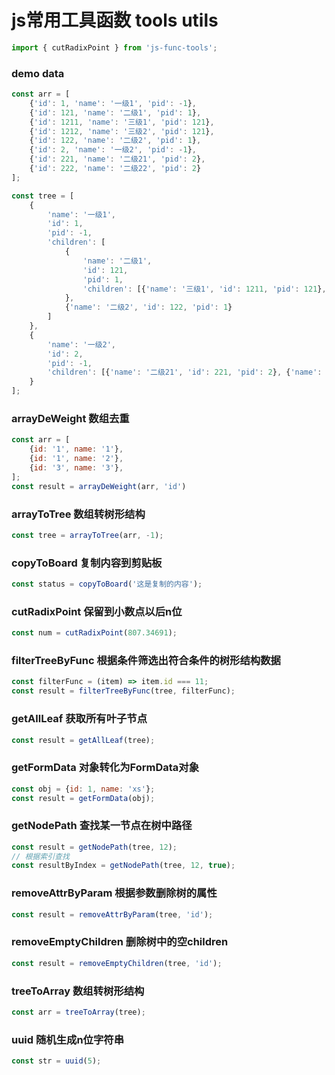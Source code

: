 # js常用工具函数 tools utils

```js
import { cutRadixPoint } from 'js-func-tools';
```

### demo data
```js
const arr = [
    {'id': 1, 'name': '一级1', 'pid': -1},
    {'id': 121, 'name': '二级1', 'pid': 1},
    {'id': 1211, 'name': '三级1', 'pid': 121},
    {'id': 1212, 'name': '三级2', 'pid': 121},
    {'id': 122, 'name': '二级2', 'pid': 1},
    {'id': 2, 'name': '一级2', 'pid': -1},
    {'id': 221, 'name': '二级21', 'pid': 2},
    {'id': 222, 'name': '二级22', 'pid': 2}
];

const tree = [
    {
        'name': '一级1',
        'id': 1,
        'pid': -1,
        'children': [
            {
                'name': '二级1',
                'id': 121,
                'pid': 1,
                'children': [{'name': '三级1', 'id': 1211, 'pid': 121}, {'name': '三级2', 'id': 1212, 'pid': 121}]
            },
            {'name': '二级2', 'id': 122, 'pid': 1}
        ]
    },
    {
        'name': '一级2',
        'id': 2,
        'pid': -1,
        'children': [{'name': '二级21', 'id': 221, 'pid': 2}, {'name': '二级22', 'id': 222, 'pid': 2}]
    }
];
```

### arrayDeWeight 数组去重
```js
const arr = [
    {id: '1', name: '1'},
    {id: '1', name: '2'},
    {id: '3', name: '3'},
];
const result = arrayDeWeight(arr, 'id')
```

### arrayToTree 数组转树形结构
```js
const tree = arrayToTree(arr, -1);
```

### copyToBoard 复制内容到剪贴板
```js
const status = copyToBoard('这是复制的内容');
```

### cutRadixPoint 保留到小数点以后n位
```js
const num = cutRadixPoint(807.34691);
```

### filterTreeByFunc 根据条件筛选出符合条件的树形结构数据
```js
const filterFunc = (item) => item.id === 11;
const result = filterTreeByFunc(tree, filterFunc);
```

### getAllLeaf 获取所有叶子节点
```js
const result = getAllLeaf(tree);
```

### getFormData 对象转化为FormData对象
```js
const obj = {id: 1, name: 'xs'};
const result = getFormData(obj);
```

### getNodePath 查找某一节点在树中路径
```js
const result = getNodePath(tree, 12);
// 根据索引查找
const resultByIndex = getNodePath(tree, 12, true);
```

### removeAttrByParam 根据参数删除树的属性
```js
const result = removeAttrByParam(tree, 'id');
```

### removeEmptyChildren 删除树中的空children
```js
const result = removeEmptyChildren(tree, 'id');
```

### treeToArray 数组转树形结构
```js
const arr = treeToArray(tree);
```

### uuid 随机生成n位字符串
```js
const str = uuid(5);
```
